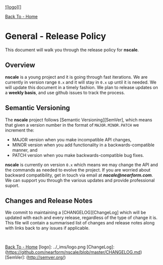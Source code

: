 <a href='http://nscale.nearform.com'>![logo][]</a>

[Back To - Home](../README.md)

# General - Release Policy

This document will walk you through the release policy for __nscale__.

## Overview
__nscale__ is a young project and it is going through fast iterations. We are currently in version
range `0.x` and it will stay in `0.x` up until it is needed. We will update this document in a timely
fashion. We plan to release updates on a __weekly basis__, and use github issues to track the process.

## Semantic Versioning

The __nscale__ project follows [Semantic Versioning][SemVer], which means that given a version
number in the format of `MAJOR.MINOR.PATCH` we increment the:

* MAJOR version when you make incompatible API changes,
* MINOR version when you add functionality in a backwards-compatible manner, and
* PATCH version when you make backwards-compatible bug fixes.

__nscale__ is currently on version `0.x` which means we may change the API and the commands as needed to
evolve the project. If you are worried about backward compatibility, get in touch via email at
___nscale@nearform.com___. We can support you through the various updates and provide professional suport.

## Changes and Release Notes

We commit to maintaining a [CHANGELOG][ChangeLog] which will be updated with each and every release,
regardless of the type of change it is. This file will contain a summarised list of changes and release notes
along with links back to any issues if applicable.

<br/>

[Back To - Home](../README.md)
[logo]: ../_ims/logo.png
[ChangeLog]: (https://github.com/nearform/nscale/blob/master/CHANGELOG.md)
[SemVer]: (http://semver.org/)
